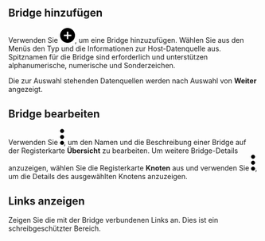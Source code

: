 Bridge hinzufügen
-----------------

Verwenden Sie ![Plus icon to add item](Images/ebt1659745488877.svg), um eine Bridge hinzuzufügen. Wählen Sie aus den Menüs den Typ und die Informationen zur Host-Datenquelle aus. Spitznamen für die Bridge sind erforderlich und unterstützen alphanumerische, numerische und Sonderzeichen.

Die zur Auswahl stehenden Datenquellen werden nach Auswahl von **Weiter** angezeigt.

Bridge bearbeiten
-----------------

Verwenden Sie ![Kabob menu icon](Images/zsz1597101912145.svg), um den Namen und die Beschreibung einer Bridge auf der Registerkarte **Übersicht** zu bearbeiten. Um weitere Bridge-Details anzuzeigen, wählen Sie die Registerkarte **Knoten** aus und verwenden Sie ![Kabob menu icon](Images/zsz1597101912145.svg), um die Details des ausgewählten Knotens anzuzeigen.

Links anzeigen
--------------

Zeigen Sie die mit der Bridge verbundenen Links an. Dies ist ein schreibgeschützter Bereich.
